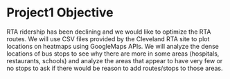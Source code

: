 # Project1 Objective
RTA ridership has been declining and we would like to optimize the RTA routes.  We will use CSV files provided by the Cleveland RTA site to plot locations on heatmaps using GoogleMaps APIs.  We will analyze the dense locations of bus stops to see why there are more in some areas (hospitals, restaurants, schools) and analyze the areas that appear to have very few or no stops to ask if there would be reason to add routes/stops to those areas.


